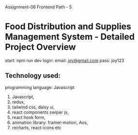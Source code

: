 Assignment-06 Frontend Path - 5
# Food Distribution and Supplies Management System - Detailed Project Overview

start: npm run dev
login: email: joy@gmail.com
pass: joy123



## Technology used:
programming language: Javascript
1. Javascript,
2. redux,
3. tailwind css, daisy ui,
4. react components swiper js,
5. react hook form, 
6. animation library: framer-motion, Aos,
7. recharts, react-icons etc


